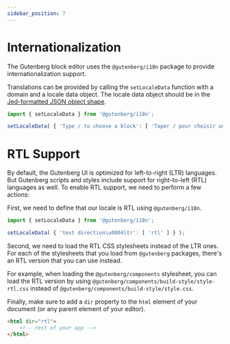 ```yaml
---
sidebar_position: 7
---
```


# Internationalization

The Gutenberg block editor uses the `@gutenberg/i18n` package to provide internationalization support.

Translations can be provided by calling the `setLocaleData` function with a domain and a locale data object. The locale data object should be in the [Jed-formatted JSON object shape](http://messageformat.github.io/Jed/).

```js
import { setLocaleData } from '@gutenberg/i18n';

setLocaleData( { 'Type / to choose a block': [ 'Taper / pour choisir un bloc' ] } );
```

# RTL Support

By default, the Gutenberg UI is optimized for left-to-right (LTR) languages. But Gutenberg scripts and styles include support for right-to-left (RTL) languages as well. To enable RTL support, we need to perform a few actions:

First, we need to define that our locale is RTL using `@gutenberg/i18n`.

```js
import { setLocaleData } from '@gutenberg/i18n';

setLocaleData( { 'text direction\u0004ltr': [ 'rtl' ] } );
```

Second, we need to load the RTL CSS stylesheets instead of the LTR ones. For each of the stylesheets that you load from `@gutenberg` packages, there's an RTL version that you can use instead.

For example, when loading the `@gutenberg/components` stylesheet, you can load the RTL version by using `@gutenberg/components/build-style/style-rtl.css` instead of `@gutenberg/components/build-style/style.css`.

Finally, make sure to add a `dir` property to the `html` element of your document (or any parent element of your editor).

```html
<html dir="rtl">
    <!-- rest of your app -->
</html>
```
